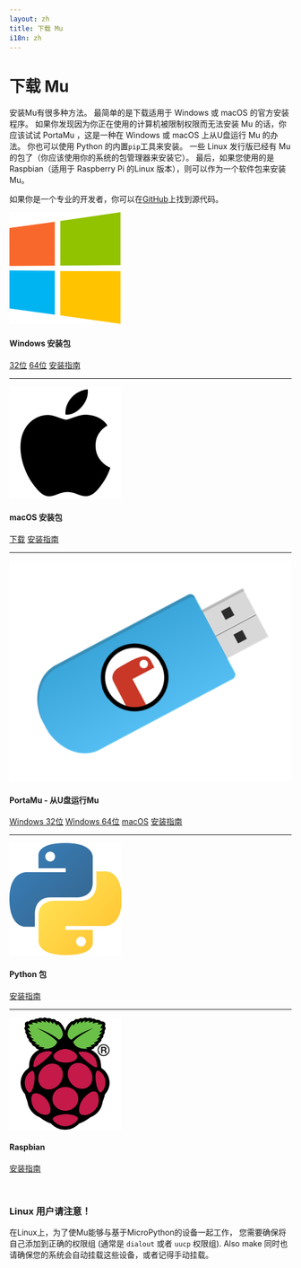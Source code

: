 ```yaml
---
layout: zh
title: 下载 Mu
i18n: zh
---
```


# 下载 Mu

安装Mu有很多种方法。 最简单的是下载适用于 Windows 或 macOS 的官方安装程序。
如果你发现因为你正在使用的计算机被限制权限而无法安装 Mu 的话，你应该试试 PortaMu ，这是一种在 Windows 或 macOS 上从U盘运行 Mu 的办法。
你也可以使用 Python 的内置`pip`工具来安装。
一些 Linux 发行版已经有 Mu 的包了（你应该使用你的系统的包管理器来安装它）。 
最后，如果您使用的是 Raspbian（适用于 Raspberry Pi 的Linux 版本），则可以作为一个软件包来安装Mu。

如果你是一个专业的开发者，你可以在[GitHub](https://github.com/mu-editor/mu)上找到源代码。

<div class="media">
  <div class="media-left">
    <img src="/img/windows_logo.png" alt="Windows Logo" class="media-object">
  </div>
  <div class="media-body">
    <h4 class="media-heading">Windows 安装包</h4>
    <p><a href="https://github.com/mu-editor/mu/releases/download/1.0.2/mu-editor_1.0.2_win32.exe" class="btn btn-primary" role="button">32位</a>
    <a href="https://github.com/mu-editor/mu/releases/download/1.0.2/mu-editor_1.0.2_win64.exe" class="btn btn-primary" role="button">64位</a>
    <a href="/en/howto/install_windows" class="btn btn-default" role="button">安装指南</a></p>
  </div>
</div>

<hr/>

<div class="media">
  <div class="media-left">
    <img src="/img/apple_logo.png" alt="Apple Logo" class="media-object">
  </div>
  <div class="media-body">
    <h4 class="media-heading">macOS 安装包</h4>
    <p><a href="https://github.com/mu-editor/mu/releases/download/1.0.2/mu-editor_1.0.2_osx.dmg" class="btn btn-primary" role="button">下载</a>
    <a href="/en/howto/install_macos" class="btn btn-default" role="button">安装指南</a></p>
  </div>
</div>

<hr/>

<div class="media">
  <div class="media-left">
    <img src="/img/portamu.png" alt="PortaMu Logo" class="media-object">
  </div>
  <div class="media-body">
    <h4 class="media-heading">PortaMu - 从U盘运行Mu</h4>
    <p><a href="https://github.com/AllAboutCode/PortaMu/releases/download/v1.0.2/portamu_1.0.2_win32.zip" class="btn btn-primary" role="button">Windows 32位</a>
    <a href="https://github.com/AllAboutCode/PortaMu/releases/download/v1.0.2/portamu_1.0.2_win64.zip" class="btn btn-primary" role="button">Windows 64位</a>
    <a href="https://github.com/mu-editor/mu/releases/download/1.0.2/portamu_1.0.2_osx.zip" class="btn btn-primary" role="button">macOS</a>
    <a href="/en/howto/use_portamu" class="btn btn-default" role="button">安装指南</a></p>
  </div>
</div>

<hr/>

<div class="media">
  <div class="media-left">
    <img src="/img/python_logo.png" alt="Python Logo" class="media-object">
  </div>
  <div class="media-body">
    <h4 class="media-heading">Python 包</h4>
        <p><a href="/en/howto/install_with_python" class="btn btn-default" role="button">安装指南</a></p>
  </div>
</div>

<hr/>

<div class="media">
  <div class="media-left">
    <img src="/img/rpi_logo.png" alt="Raspberry Pi Logo" class="media-object">
  </div>
  <div class="media-body">
    <h4 class="media-heading">Raspbian</h4>
        <p><a href="/en/howto/install_raspberry_pi" class="btn btn-default" role="button">安装指南</a></p>
  </div>
</div>

<br/>

<div class="panel panel-danger">
    <div class="panel-heading"><h3 class="panel-title">Linux 用户请注意！</h3></div>
    <div class="panel-body">
    <p>在Linux上，为了使Mu能够与基于MicroPython的设备一起工作，
    您需要确保将自己添加到正确的权限组
    (通常是 <code>dialout</code> 或者 <code>uucp</code> 权限组). Also make
    同时也请确保您的系统会自动挂载这些设备，或者记得手动挂载。</p>
    </div>
</div>

